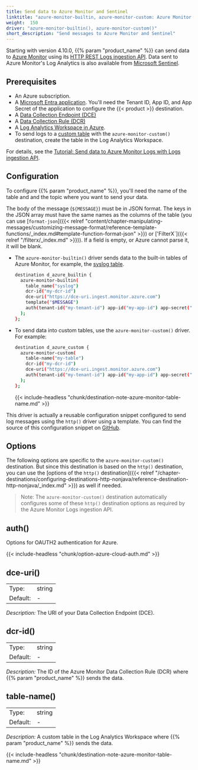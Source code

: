```yaml
---
title: Send data to Azure Monitor and Sentinel
linktitle: "azure-monitor-builtin, azure-monitor-custom: Azure Monitor and Sentinel"
weight:  150
driver: "azure-monitor-builtin(), azure-monitor-custom()"
short_description: "Send messages to Azure Monitor and Sentinel"
---
```

<!-- This file is under the copyright of Axoflow, and licensed under Apache License 2.0, except for using the Axoflow and AxoSyslog trademarks. -->

Starting with version 4.10.0, {{% param "product_name" %}} can send data to [Azure Monitor](https://learn.microsoft.com/en-us/azure/azure-monitor/overview) using its [HTTP REST Logs ingestion API](https://learn.microsoft.com/en-us/azure/azure-monitor/logs/logs-ingestion-api-overview#rest-api-call). Data sent to Azure Monitor's Log Analytics is also available from [Microsoft Sentinel](https://learn.microsoft.com/en-us/azure/sentinel/data-transformation).

## Prerequisites

- An Azure subscription.
- A [Microsoft Entra application](https://learn.microsoft.com/en-us/azure/azure-monitor/logs/tutorial-logs-ingestion-portal#create-azure-ad-application). You'll need the Tenant ID, App ID, and App Secret of the application to configure the {{< product >}} destination.
- A [Data Collection Endpoint (DCE)](https://learn.microsoft.com/en-us/azure/azure-monitor/essentials/data-collection-endpoint-overview?tabs=portal)
- A [Data Collection Rule (DCR)](https://learn.microsoft.com/en-us/azure/azure-monitor/essentials/data-collection-rule-create-edit?tabs=portal)
- A [Log Analytics Workspace in Azure](https://learn.microsoft.com/en-us/azure/azure-monitor/logs/log-analytics-workspace-overview).
- To send logs to a [custom table](https://learn.microsoft.com/en-us/azure/azure-monitor/logs/create-custom-table?tabs=azure-portal-1%2Cazure-portal-2%2Cazure-portal-3#create-a-custom-table) with the `azure-monitor-custom()` destination, create the table in the Log Analytics Workspace.

For details, see the [Tutorial: Send data to Azure Monitor Logs with Logs ingestion API](https://learn.microsoft.com/en-us/azure/azure-monitor/logs/tutorial-logs-ingestion-portal).

## Configuration

To configure {{% param "product_name" %}}, you'll need the name of the table and and the topic where you want to send your data.

The body of the message (`${MESSAGE}`) must be in JSON format. The keys in the JSON array must have the same names as the columns of the table (you can use [`format-json`]({{< relref "content/chapter-manipulating-messages/customizing-message-format/reference-template-functions/_index.md#template-function-format-json" >}}) or ['FilterX`]({{< relref "/filterx/_index.md" >}})). If a field is empty, or Azure cannot parse it, it will be blank.

- The `azure-monitor-builtin()` driver sends data to the built-in tables of Azure Monitor, for example, the [syslog table](https://learn.microsoft.com/en-us/azure/azure-monitor/reference/tables/syslog).

    ```sh
    destination d_azure_builtin {
      azure-monitor-builtin(
        table_name("syslog")
        dcr-id("my-dcr-id")
        dce-uri("https://dce-uri.ingest.monitor.azure.com")
        template("$MESSAGE")
        auth(tenant-id("my-tenant-id") app-id("my-app-id") app-secret("my-app-secret"))
      );
    };
    ```

- To send data into custom tables, use the `azure-monitor-custom()` driver. For example:

    ```sh
    destination d_azure_custom {
      azure-monitor-custom(
        table-name("my-table")
        dcr-id("my-dcr-id")
        dce-uri("https://dce-uri.ingest.monitor.azure.com")
        auth(tenant-id("my-tenant-id") app-id("my-app-id") app-secret("my-app-secret"))
      );
    };
    ```

    {{< include-headless "chunk/destination-note-azure-monitor-table-name.md" >}}

This driver is actually a reusable configuration snippet configured to send log messages using the `http()` driver using a template. You can find the source of this configuration snippet on [GitHub](https://github.com/axoflow/axosyslog/blob/main/scl/azure/azure-monitor.conf).

## Options

The following options are specific to the `azure-monitor-custom()` destination. But since this destination is based on the `http()` destination, you can use the [options of the `http()` destination]({{< relref "/chapter-destinations/configuring-destinations-http-nonjava/reference-destination-http-nonjava/_index.md" >}}) as well if needed.

> Note: The `azure-monitor-custom()` destination automatically configures some of these `http()` destination options as required by the Azure Monitor Logs ingestion API.

<!-- FIXME xinclude the http options -->

## auth()

Options for OAUTH2 authentication for Azure.

{{< include-headless "chunk/option-azure-cloud-auth.md" >}}

## dce-uri()

|          |                            |
| -------- | -------------------------- |
| Type:    | string |
| Default: | - |

*Description:* The URI of your Data Collection Endpoint (DCE).

## dcr-id()

|          |                            |
| -------- | -------------------------- |
| Type:    | string |
| Default: | - |

*Description:* The ID of the Azure Monitor Data Collection Rule (DCR) where {{% param "product_name" %}} sends the data.

## table-name()

|          |                            |
| -------- | -------------------------- |
| Type:    | string |
| Default: | - |

*Description:* A custom table in the Log Analytics Workspace where {{% param "product_name" %}} sends the data.

{{< include-headless "chunk/destination-note-azure-monitor-table-name.md" >}}
